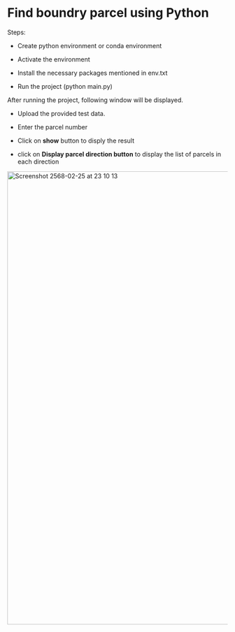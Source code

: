 # Find boundry parcel using Python
Steps: 

- Create python environment or conda environment

- Activate the environment

- Install the necessary packages mentioned in env.txt

- Run the project (python main.py)

After running the project, following window will be displayed.

- Upload the provided test data.
  
- Enter the parcel number
  
- Click on **show** button to disply the result
  
- click on **Display parcel direction button** to display the list of parcels in each direction

<img width="1037" alt="Screenshot 2568-02-25 at 23 10 13" src="https://github.com/user-attachments/assets/5850dcc5-b70d-4660-a21f-bf304d7ef793" />
